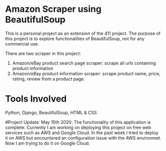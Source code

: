 # Amazon Scraper using BeautifulSoup
This is a personal project as an extension of the 411 project. 
The purpose of this project is to explore functionalities of BeautifulSoup, not for any commercial use. 

There are two scraper in this project: 
1. Amazon/eBay product search page scraper: scrape all urls containing product information
2. Amazon/eBay product information scraper: scrape product name, price, rating, review from a product page. 

# Tools Involved
Python, Django, BeautifulSoup, HTML & CSS

#Project Update: 
May 15th 2020: 
  The functionality of this application is complete. Currently I am working on deploying this project on free web services such as AWS and Google Cloud. In the past week I tried to deploy it on AWS but encountered an configuration issue with the AWS environmet. Now I am trying to do it on Google Cloud. 
